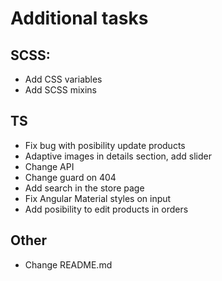# Additional tasks

## SCSS:
- Add CSS variables
- Add SCSS mixins
## TS
- Fix bug with posibility update products
- Adaptive images in details section, add slider
- Change API
- Change guard on 404
- Add search in the store page
- Fix Angular Material styles on input
- Add posibility to edit products in orders
## Other
- Change README.md
